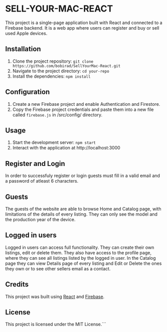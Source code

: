 # SELL-YOUR-MAC-REACT
This project is a single-page application built with React and connected to a Firebase backend. It is a web app where users can register and buy or sell used Apple devices.

## Installation
1. Clone the project repository: `git clone https://github.com/bobirad/SellYourMac-React.git`
2. Navigate to the project directory: `cd your-repo`
3. Install the dependencies: `npm install`

## Configuration
1. Create a new Firebase project and enable Authentication and Firestore.
2. Copy the Firebase project credentials and paste them into a new file called `firebase.js` in /src/config/ directory.

## Usage
1. Start the development server: `npm start`
2. Interact with the application at http://localhost:3000

## Register and Login
In order to successfuly register or login guests must fill in a valid email and a password of atleast 6 characters.


## Guests
The guests of the website are able to browse Home and Catalog page, with limitations of the details of every listing. They can only see the model and the production year of the device.

## Logged in users
Logged in users can access full functionality. They can create their own listings, edit or delete them. They also have access to the profile page, where they can see all listings listed by the logged in user. In the Catalog page they can view Details page of every listing and Edit or Delete the ones they own or to see other sellers email as a contact.



## Credits

This project was built using [React](https://reactjs.org/) and [Firebase](https://firebase.google.com/).

## License

This project is licensed under the MIT License.```

